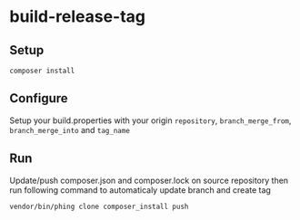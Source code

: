 # build-release-tag

## Setup

```
composer install
```

## Configure

Setup your build.properties with your origin  `repository`, `branch_merge_from`, `branch_merge_into` and `tag_name`




## Run

Update/push composer.json and composer.lock on source repository then run following command to automaticaly update branch and create tag

```
vendor/bin/phing clone composer_install push
``` 

